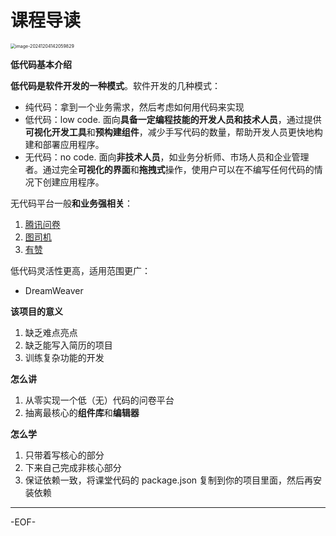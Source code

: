 # 课程导读

<img src="https://xiejie-typora.oss-cn-chengdu.aliyuncs.com/2024-12-04-062059.png" alt="image-20241204142059829" style="zoom:50%;" />

**低代码基本介绍**

**低代码是软件开发的一种模式**。软件开发的几种模式：

- 纯代码：拿到一个业务需求，然后考虑如何用代码来实现
- 低代码：low code. 面向**具备一定编程技能的开发人员和技术人员**，通过提供**可视化开发工具**和**预构建组件**，减少手写代码的数量，帮助开发人员更快地构建和部署应用程序。
- 无代码：no code. 面向**非技术人员**，如业务分析师、市场人员和企业管理者。通过完全**可视化的界面**和**拖拽式**操作，使用户可以在不编写任何代码的情况下创建应用程序。

无代码平台一般**和业务强相关**：

1. [腾讯问卷](https://wj.qq.com/index.html)
2. [图司机](https://www.tusij.com/)
3. [有赞](https://www.youzan.com/v4/deco/decorate#/edit/137728743)

低代码灵活性更高，适用范围更广：

- DreamWeaver



**该项目的意义**

1. 缺乏难点亮点
2. 缺乏能写入简历的项目
3. 训练复杂功能的开发



**怎么讲**

1. 从零实现一个低（无）代码的问卷平台
2. 抽离最核心的**组件库**和**编辑器**



**怎么学**

1. 只带着写核心的部分
2. 下来自己完成非核心部分
3. 保证依赖一致，将课堂代码的 package.json 复制到你的项目里面，然后再安装依赖

---

-EOF-